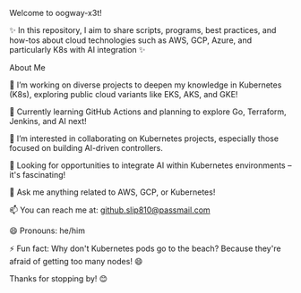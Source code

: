 Welcome to oogway-x3t!

✨ In this repository, I aim to share scripts, programs, best practices, and how-tos about cloud technologies such as AWS, GCP, Azure, and particularly K8s with AI integration ✨

About Me

🔭 I’m working on diverse projects to deepen my knowledge in Kubernetes (K8s), exploring public cloud variants like EKS, AKS, and GKE!

🌱 Currently learning GitHub Actions and planning to explore Go, Terraform, Jenkins, and AI next!

👯 I’m interested in collaborating on Kubernetes projects, especially those focused on building AI-driven controllers.

🤔 Looking for opportunities to integrate AI within Kubernetes environments – it's fascinating!

💬 Ask me anything related to AWS, GCP, or Kubernetes!

📫 You can reach me at: github.slip810@passmail.com

😄 Pronouns: he/him

⚡ Fun fact: Why don't Kubernetes pods go to the beach? Because they're afraid of getting too many nodes! 😄

Thanks for stopping by! 😊
